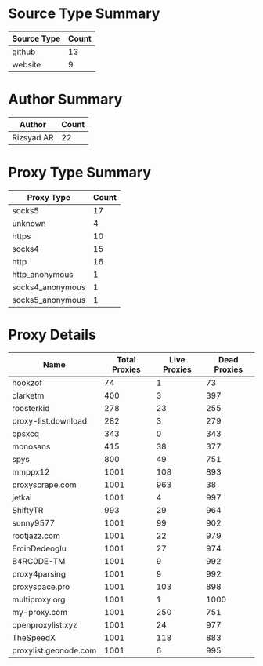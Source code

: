 # Source Type Summary

| Source Type | Count |
|-------------|-------|
| github | 13 |
| website | 9 |


# Author Summary

| Author | Count |
|--------|-------|
| Rizsyad AR | 22 |


# Proxy Type Summary

| Proxy Type | Count |
|------------|-------|
| socks5 | 17 |
| unknown | 4 |
| https | 10 |
| socks4 | 15 |
| http | 16 |
| http_anonymous | 1 |
| socks4_anonymous | 1 |
| socks5_anonymous | 1 |


# Proxy Details

| Name | Total Proxies | Live Proxies | Dead Proxies |
|------|---------------|--------------|---------------|
| hookzof | 74 | 1 | 73 |
| clarketm | 400 | 3 | 397 |
| roosterkid | 278 | 23 | 255 |
| proxy-list.download | 282 | 3 | 279 |
| opsxcq | 343 | 0 | 343 |
| monosans | 415 | 38 | 377 |
| spys | 800 | 49 | 751 |
| mmppx12 | 1001 | 108 | 893 |
| proxyscrape.com | 1001 | 963 | 38 |
| jetkai | 1001 | 4 | 997 |
| ShiftyTR | 993 | 29 | 964 |
| sunny9577 | 1001 | 99 | 902 |
| rootjazz.com | 1001 | 22 | 979 |
| ErcinDedeoglu | 1001 | 27 | 974 |
| B4RC0DE-TM | 1001 | 9 | 992 |
| proxy4parsing | 1001 | 9 | 992 |
| proxyspace.pro | 1001 | 103 | 898 |
| multiproxy.org | 1001 | 1 | 1000 |
| my-proxy.com | 1001 | 250 | 751 |
| openproxylist.xyz | 1001 | 24 | 977 |
| TheSpeedX | 1001 | 118 | 883 |
| proxylist.geonode.com | 1001 | 6 | 995 |
